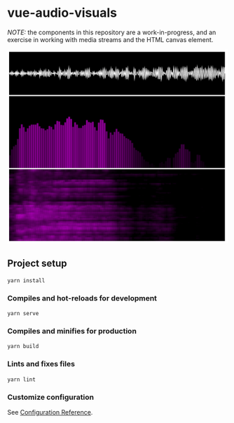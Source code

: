# vue-audio-visuals

_NOTE:_ the components in this repository are a work-in-progress, and an
exercise in working with media streams and the HTML canvas element.

<img 
  src='screenshot.png'
  alt='Screenshot of Application'
  width='800'
  />

## Project setup

```
yarn install
```

### Compiles and hot-reloads for development

```
yarn serve
```

### Compiles and minifies for production

```
yarn build
```

### Lints and fixes files

```
yarn lint
```

### Customize configuration

See [Configuration Reference](https://cli.vuejs.org/config/).
